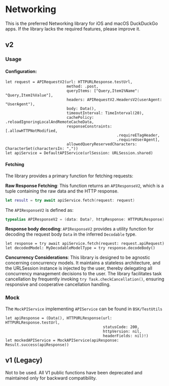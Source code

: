 #  Networking

This is the preferred Networking library for iOS and macOS DuckDuckGo apps.
If the library lacks the required features, please improve it. 

## v2

### Usage

#### Configuration:
```
let request = APIRequestV2(url: HTTPURLResponse.testUrl,
                           method: .post,
                           queryItems: ["Query,Item1%Name": "Query,Item1%Value"],
                           headers: APIRequestV2.HeadersV2(userAgent: "UserAgent"),
                           body: Data(),
                           timeoutInterval: TimeInterval(20),
                           cachePolicy: .reloadIgnoringLocalAndRemoteCacheData,
                           responseConstraints: [.allowHTTPNotModified,
                                                 .requireETagHeader,
                                                 .requireUserAgent],
                           allowedQueryReservedCharacters: CharacterSet(charactersIn: ","))
let apiService = DefaultAPIService(urlSession: URLSession.shared)
```

#### Fetching

The library provides a primary function for fetching requests:

**Raw Response Fetching**: This function returns an `APIResponseV2`, which is a tuple containing the raw data and the HTTP response.
   
   ```swift
   let result = try await apiService.fetch(request: request)
   ```
   
   The `APIResponseV2` is defined as:
   
   ```swift
   typealias APIResponseV2 = (data: Data?, httpResponse: HTTPURLResponse)
   ```

**Response body decoding**: `APIResponseV2` provides a utility function for decoding the request body `Data` in the inferred `Decodable` type.

```
let response = try await apiService.fetch(request: request.apiRequest)
let decodedModel: MyDecodableModelType = try response.decodeBody()
```


**Concurrency Considerations**: This library is designed to be agnostic concerning concurrency models. It maintains a stateless architecture, and the URLSession instance is injected by the user, thereby delegating all concurrency management decisions to the user. The library facilitates task cancellation by frequently invoking `try Task.checkCancellation()`, ensuring responsive and cooperative cancellation handling.

### Mock

The `MockPIService` implementing `APIService` can be found in `BSK/TestUtils`

```
let apiResponse = (Data(), HTTPURLResponse(url: HTTPURLResponse.testUrl,
                                           statusCode: 200,
                                           httpVersion: nil,
                                           headerFields: nil)!)
let mockedAPIService = MockAPIService(apiResponse: Result.success(apiResponse))
```

## v1 (Legacy)

Not to be used. All V1 public functions have been deprecated and maintained only for backward compatibility.
